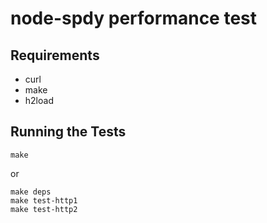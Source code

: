 # node-spdy performance test

## Requirements

* curl
* make
* h2load

## Running the Tests

```
make
```

or

```
make deps
make test-http1
make test-http2
```
